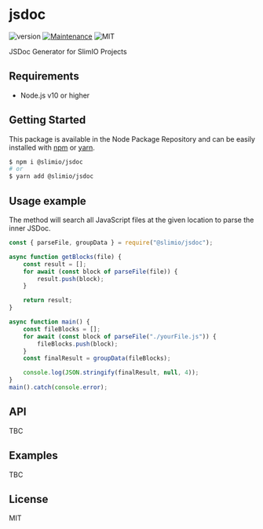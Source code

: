 # jsdoc
![version](https://img.shields.io/badge/version-0.1.0-blue.svg)
[![Maintenance](https://img.shields.io/badge/Maintained%3F-yes-green.svg)](https://github.com/SlimIO/is/commit-activity)
![MIT](https://img.shields.io/github/license/mashape/apistatus.svg)

JSDoc Generator for SlimIO Projects

## Requirements
- Node.js v10 or higher

## Getting Started

This package is available in the Node Package Repository and can be easily installed with [npm](https://docs.npmjs.com/getting-started/what-is-npm) or [yarn](https://yarnpkg.com).

```bash
$ npm i @slimio/jsdoc
# or
$ yarn add @slimio/jsdoc
```

## Usage example
The method will search all JavaScript files at the given location to parse the inner JSDoc.
```js
const { parseFile, groupData } = require("@slimio/jsdoc");

async function getBlocks(file) {
    const result = [];
    for await (const block of parseFile(file)) {
        result.push(block);
    }

    return result;
}

async function main() {
    const fileBlocks = [];
    for await (const block of parseFile("./yourFile.js")) {
        fileBlocks.push(block);
    }
    const finalResult = groupData(fileBlocks);

    console.log(JSON.stringify(finalResult, null, 4));
}
main().catch(console.error);
```

## API
TBC

## Examples
TBC

## License
MIT
